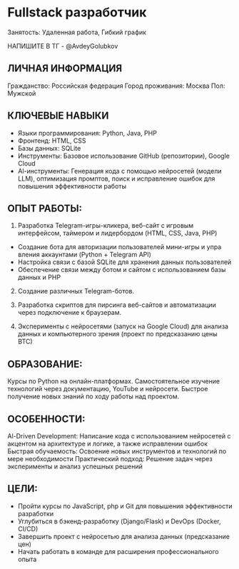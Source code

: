 # Fullstack разработчик

Занятость: Удаленная работа, Гибкий график

НАПИШИТЕ В ТГ - @AvdeyGolubkov

## ЛИЧНАЯ ИНФОРМАЦИЯ

Гражданство: Российская федерация
Город проживания: Москва 
Пол: Мужской

## КЛЮЧЕВЫЕ НАВЫКИ
- Языки программирования: Python, Java, PHP
- Фронтенд: HTML, CSS
- Базы данных: SQLite
- Инструменты: Базовое использование GitHub (репозитории), Google Cloud
- Al-инструменты: Генерация кода с помощью нейросетей (модели LLM), оптимизация промптов, поиск и исправление ошибок для повышения эффективности работы


## ОПЫТ РАБОТЫ:

1. Разработка Telegram-игры-кликера, веб-сайт с игровым интерфейсом, таймером и лидербордом (HTML, CSS, Java, PHP)

- Создание бота для авторизации пользователей мини-игры и упра вления аккаунтами (Python + Telegram API)
- Настройка связи с базой SQLite для хранения данных пользователей
- Обеспечение связи между ботом и сайтом с использованием базы данных и РНР

2. Создание различных Telegram-ботов.

3. Разработка скриптов для пирсинга веб-сайтов и автоматизации через подключение к браузерам.

4. Эксперименты с нейросетями (запуск на Google Cloud) для анализа данных и компьютерного зрения (проект по предсказанию цены ВТС)

## ОБРАЗОВАНИЕ:
Курсы по Python на онлайн-платформах.
Самостоятельное изучение технологий через документацию, YouTube и нейросети.
Быстрое получение новых знаний по ходу работы над проектом.

## ОСОБЕННОСТИ:
Al-Driven Development: Написание кода с использованием нейросетей с акцентом на архитектуре и логике, а также исправлении ошибок
Быстрая обучаемость: Освоение новых инструментов и технологий по мере необходимости
Практический подход: Решение задач через эксперименты и анализ успешных решений

## ЦЕЛИ:
- Пройти курсы по JavaScript, php и Git для повышения эффективности разработки
- Углубиться в бэкенд-разработку (Django/Flask) и DevOps (Docker, CI/CD)
- Завершить проект с нейросетью для анализа данных (предсказание цен)
- Начать работать в команде для расширения профессионального опыта

